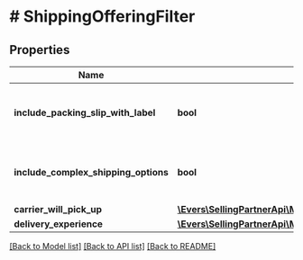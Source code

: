 # # ShippingOfferingFilter

## Properties

Name | Type | Description | Notes
------------ | ------------- | ------------- | -------------
**include_packing_slip_with_label** | **bool** | When true, include a packing slip with the label. | [optional]
**include_complex_shipping_options** | **bool** | When true, include complex shipping options. | [optional]
**carrier_will_pick_up** | [**\Evers\SellingPartnerApi\Model\MerchantFulfillment\CarrierWillPickUpOption**](CarrierWillPickUpOption.md) |  | [optional]
**delivery_experience** | [**\Evers\SellingPartnerApi\Model\MerchantFulfillment\DeliveryExperienceOption**](DeliveryExperienceOption.md) |  | [optional]

[[Back to Model list]](../../README.md#models) [[Back to API list]](../../README.md#endpoints) [[Back to README]](../../README.md)
